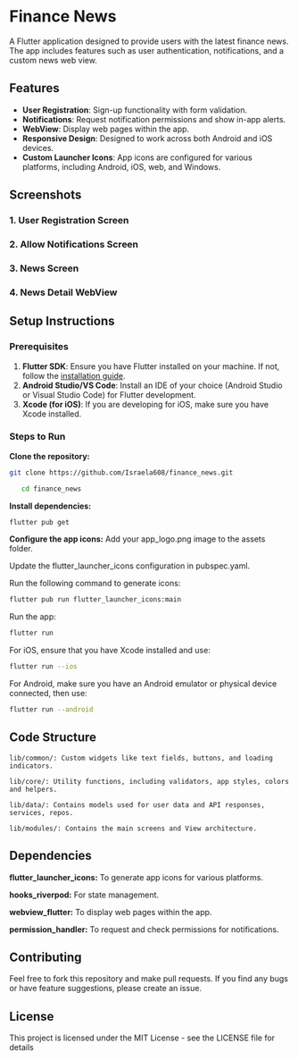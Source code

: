 # Finance News

A Flutter application designed to provide users with the latest finance news. The app includes features such as user authentication, notifications, and a custom news web view.

## Features

- **User Registration**: Sign-up functionality with form validation.
- **Notifications**: Request notification permissions and show in-app alerts.
- **WebView**: Display web pages within the app.
- **Responsive Design**: Designed to work across both Android and iOS devices.
- **Custom Launcher Icons**: App icons are configured for various platforms, including Android, iOS, web, and Windows.

## Screenshots

### 1. User Registration Screen


### 2. Allow Notifications Screen


### 3. News Screen


### 4. News Detail WebView


## Setup Instructions

### Prerequisites

1. **Flutter SDK**: Ensure you have Flutter installed on your machine. If not, follow the [installation guide](https://flutter.dev/docs/get-started/install).
2. **Android Studio/VS Code**: Install an IDE of your choice (Android Studio or Visual Studio Code) for Flutter development.
3. **Xcode (for iOS)**: If you are developing for iOS, make sure you have Xcode installed.

### Steps to Run

**Clone the repository:**
```bash
git clone https://github.com/Israela608/finance_news.git
```

```bash
   cd finance_news
```

**Install dependencies:**
```bash
flutter pub get
```

**Configure the app icons:**
Add your app_logo.png image to the assets folder.

Update the flutter_launcher_icons configuration in pubspec.yaml.

Run the following command to generate icons:

```bash
flutter pub run flutter_launcher_icons:main
```
Run the app:

```bash
flutter run
```
For iOS, ensure that you have Xcode installed and use:
```bash
flutter run --ios
```

For Android, make sure you have an Android emulator or physical device connected, then use:
```bash
flutter run --android

```

## Code Structure
```
lib/common/: Custom widgets like text fields, buttons, and loading indicators.

lib/core/: Utility functions, including validators, app styles, colors and helpers.

lib/data/: Contains models used for user data and API responses, services, repos.

lib/modules/: Contains the main screens and View architecture.
```

## Dependencies
**flutter_launcher_icons:** To generate app icons for various platforms.

**hooks_riverpod:** For state management.

**webview_flutter:** To display web pages within the app.

**permission_handler:** To request and check permissions for notifications.

## Contributing
Feel free to fork this repository and make pull requests. If you find any bugs or have feature suggestions, please create an issue.

## License
This project is licensed under the MIT License - see the LICENSE file for details